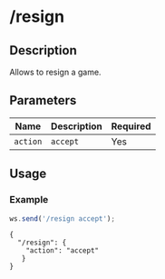 # /resign

## Description

Allows to resign a game.

## Parameters

| Name | Description | Required |
| ---- | ----------- | -------- |
| `action` | `accept` | Yes |

## Usage

### Example

```js
ws.send('/resign accept');
```

```text
{
  "/resign": {
    "action": "accept"
   }
}
```
